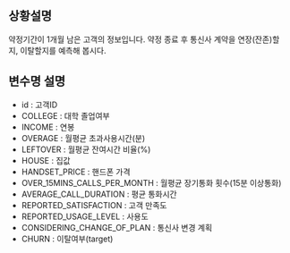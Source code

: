 ## 상황설명
약정기간이 1개월 남은 고객의 정보입니다. 약정 종료 후 통신사 계약을 연장(잔존)할 지, 이탈할지를 예측해 봅시다.

## 변수명	설명
* id	: 고객ID
* COLLEGE	: 대학 졸업여부
* INCOME : 연봉
* OVERAGE :	월평균 초과사용시간(분)
* LEFTOVER : 월평균 잔여시간 비율(%)
* HOUSE :	집값
* HANDSET_PRICE :	핸드폰 가격
* OVER_15MINS_CALLS_PER_MONTH	: 월평균 장기통화 횟수(15분 이상통화)
* AVERAGE_CALL_DURATION :	평균 통화시간
* REPORTED_SATISFACTION :	고객 만족도
* REPORTED_USAGE_LEVEL : 사용도
* CONSIDERING_CHANGE_OF_PLAN : 통신사 변경 계획
* CHURN	: 이탈여부(target)
